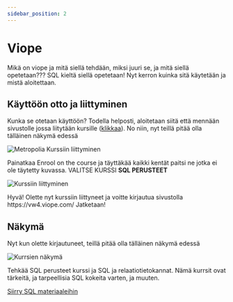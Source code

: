 ```yaml
---
sidebar_position: 2
---
```


# Viope

Mikä on viope ja mitä siellä tehdään, miksi juuri se, ja mitä siellä opetetaan???
SQL kieltä siellä opetetaan! Nyt kerron kuinka sitä käytetään ja mistä aloitettaan.

## Käyttöön otto ja liittyminen

Kunka se otetaan käyttöön? Todella helposti, aloitetaan siitä että mennään sivustolle jossa liitytään kursille ([klikkaa](https://vw4.viope.com/login?org=metropolia "klikkaa")). No niin, nyt teillä pitää olla tälläinen näkymä edessä

![Metropolia Kurssiin liittyminen](https://i.imgur.com/s9Qej44.png "Metropolia Kurssiin liittyminen")

Painatkaa Enrool on the course ja täyttäkää kaikki kentät paitsi ne jotka ei ole täytetty kuvassa. VALITSE KURSSI **SQL PERUSTEET**

![Kurssiin liittyminen](https://i.imgur.com/iCdy2W9.png "Kurssiin liittyminen")

Hyvä! Olette nyt kurssiin liittyneet ja voitte kirjautua sivustolla https\://vw4.viope.com/
Jatketaan!

## Näkymä

Nyt kun olette kirjautuneet, teillä pitää olla tälläinen näkymä edessä

![Kurrsien näkymä](https://i.imgur.com/loiYbUs.png "Kurssien näkymä")

Tehkää SQL perusteet kurssi ja SQL ja relaatiotietokannat. Nämä kurrsit ovat tärkeitä, ja tarpeellisia SQL kokeita varten, ja muuten.

[Siirry SQL materiaaleihin](../sql/materiaali)
